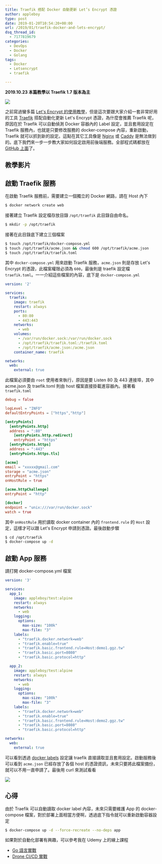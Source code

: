 ```yaml
---
title: Traefik 搭配 Docker 自動更新 Let’s Encrypt 憑證
author: appleboy
type: post
date: 2019-01-20T10:54:20+00:00
url: /2019/01/traefik-docker-and-lets-encrypt/
dsq_thread_id:
  - 7177819679
categories:
  - DevOps
  - Docker
  - Golang
tags:
  - Docker
  - Letsencrypt
  - traefik

---
```

**2019.10.23 本篇教學以 Traefik 1.7 版本為主**

[![][1]][1]

之前寫過蠻多篇 [Let's Encrypt 的使用教學][2]，但是這次要跟大家介紹一套非常好用的工具 [Traefik][3] 搭配自動化更新 Let's Encrypt 憑證，為什麼會推薦 Traefik 呢，原因在於 Traefik 可以自動偵測 Docker 容器內的 Label 設定，並且套用設定在 Traefik 服務內，也就是只要修改服務的 docker-compose 內容，重新啟動，Traefik 就可以抓到新的設定。這點在其它工具像是 [Nginx][4] 或 [Caddy][5] 是無法做到的。底下我們來一步一步教大家如何設定啟用前後端服務。全部程式碼都放在 [GitHub 上面][6]了。

<!--more-->

## 教學影片

## 啟動 Traefik 服務

在啟動 Traefik 服務前，需要建立一個獨立的 Docker 網路，請在 Host 內下

```bash
$ docker network create web
```

接著建立 Traefik 設定檔存放目錄 `/opt/traefik` 此目錄自由命名。

```bash
$ mkdir -p /opt/traefik
```

接著在此目錄底下建立三個檔案

```bash
$ touch /opt/traefik/docker-compose.yml
$ touch /opt/traefik/acme.json && chmod 600 /opt/traefik/acme.json
$ touch /opt/traefik/traefik.toml
```

其中 `docker-compose.yml` 用來啟動 Traefik 服務，`acme.json` 則是存放 Let's Encrypt 的憑證，此檔案權限必須為 `600`，最後則是 traefik 設定檔 `traefik.toml`。一一介紹這些檔案的內容，底下是 `docker-compose.yml`

```yaml
version: '2'

services:
  traefik:
    image: traefik
    restart: always
    ports:
      - 80:80
      - 443:443
    networks:
      - web
    volumes:
      - /var/run/docker.sock:/var/run/docker.sock
      - /opt/traefik/traefik.toml:/traefik.toml
      - /opt/traefik/acme.json:/acme.json
    container_name: traefik

networks:
  web:
    external: true
```

此檔案必須要由 `root` 使用者來執行，原因是要 Listen 80 及 443 連接埠，其中 acme.json 及 traefik.toml 則由 host 檔案直接掛載進容器內。接著看 `traefik.toml`

```toml
debug = false

logLevel = "INFO"
defaultEntryPoints = ["https","http"]

[entryPoints]
  [entryPoints.http]
  address = ":80"
    [entryPoints.http.redirect]
    entryPoint = "https"
  [entryPoints.https]
  address = ":443"
  [entryPoints.https.tls]

[acme]
email = "xxxxx@gmail.com"
storage = "acme.json"
entryPoint = "https"
onHostRule = true

[acme.httpChallenge]
entryPoint = "http"

[docker]
endpoint = "unix:///var/run/docker.sock"
watch = true
```

其中 `onHostRule` 用於讀取 docker container 內的 `frontend.rule` 的 `Host` 設定，這樣才可以跟 Let's Encrypt 申請到憑證。最後啟動步驟

```bash
$ cd /opt/traefik
$ docker-compose up -d
```

## 啟動 App 服務

請打開 docker-compose.yml 檔案

```yaml
version: '3'

services:
  app_1:
    image: appleboy/test:alpine
    restart: always
    networks:
      - web
    logging:
      options:
        max-size: "100k"
        max-file: "3"
    labels:
      - "traefik.docker.network=web"
      - "traefik.enable=true"
      - "traefik.basic.frontend.rule=Host:demo1.ggz.tw"
      - "traefik.basic.port=8080"
      - "traefik.basic.protocol=http"

  app_2:
    image: appleboy/test:alpine
    restart: always
    networks:
      - web
    logging:
      options:
        max-size: "100k"
        max-file: "3"
    labels:
      - "traefik.docker.network=web"
      - "traefik.enable=true"
      - "traefik.basic.frontend.rule=Host:demo2.ggz.tw"
      - "traefik.basic.port=8080"
      - "traefik.basic.protocol=http"

networks:
  web:
    external: true
```

可以看到透過 [docker labels][7] 設定讓 traefik 直接讀取並且套用設定。啟動服務後可以看到 `acme.json` 已經存放了各個 host 的憑證資訊，未來只要將此檔案備份，就可以不用一直申請了。最後用 curl 來測試看看

[![][8]][8]

## 心得

由於 Traefik 可以自動讀取 docker label 內容，未來只需要維護 App 的 docker-compose 檔案，對於部署上面相當方便啊，透過底下指令就可以重新啟動容器設定

```bash
$ docker-compose up -d --force-recreate --no-deps app
```

如果對於自動化部署有興趣，可以參考我在 Udemy 上的線上課程

  * [Go 語言實戰][9]
  * [Drone CI/CD 實戰][10]

 [1]: https://lh3.googleusercontent.com/sggr23jjw2BJb3HMIpM9RtSTetm8TeEuk1CCbV6658ZZO5CCwEPK2YdGpOYPFrw4fansfS-aMNE5h-uv-8s7quNiuj4EU-UF0DBaNbKZt3YyNruAICq6JxUss9S5IPAC7TQfQlHbL2M=w1920-h1080
 [2]: https://blog.wu-boy.com/?s=+Let%27s+Encrypt "Let's Encrypt 的使用教學"
 [3]: https://traefik.io/ "Traefik"
 [4]: https://www.nginx.com/ "Nginx"
 [5]: https://caddyserver.com "Caddy"
 [6]: https://github.com/go-training/training/tree/master/example25-traefik-golang-app-lets-encrypt "GitHub 上面"
 [7]: https://docs.docker.com/config/labels-custom-metadata/
 [8]: https://lh3.googleusercontent.com/IbO8svvvbHVwnBmBqt6hqNUs7uSwI9wbf8-lKw2VkVQr_xx41yXg1FmouE91EsuqtYHpJJYQcEHE8vrUptB-Nt1aomG8LYOi-Po1lzu65IFY3tFuBlE_ULpByxbqzQXHe7Kqk6PQx1E=w1920-h1080
 [9]: https://www.udemy.com/golang-fight/?couponCode=GOLANG2019 "Go 語言實戰"
 [10]: https://www.udemy.com/devops-oneday/?couponCode=DRONE "Drone CI/CD 實戰"